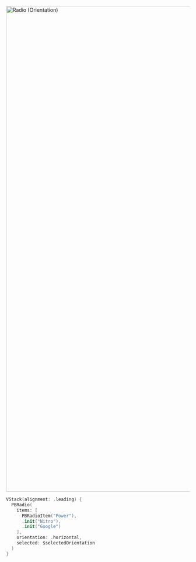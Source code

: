 <img width="1326" alt="Radio (Orientation)" src="https://github.com/powerhome/playbook/assets/92755007/f1f8dac7-a7d5-43cf-ba93-92bd624a1016">

```swift
VStack(alignment: .leading) {
  PBRadio(
    items: [
      PBRadioItem("Power"),
      .init("Nitro"),
      .init("Google")
    ],
    orientation: .horizontal,
    selected: $selectedOrientation
  )
}
```
